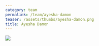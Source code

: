 ```yaml
---
category: team
permalink: /team/ayesha-damon
teaser: /assets/thumbs/ayesha-damon.png
title: Ayesha Damon
---
```


<img src="/assets/img/ayesha-damon.png" />
